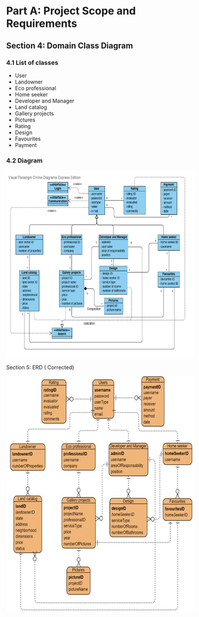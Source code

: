 #  Part A: Project Scope and Requirements

## Section 4: Domain Class Diagram

### 4.1 List of classes

- User
- Landowner
- Eco professional
- Home seeker
- Developer and Manager
- Land catalog
- Gallery projects
- Pictures
- Rating
- Design
- Favourites
- Payment

### 4.2 Diagram

<img src="./media/image6.png" style="width:6.90972in;height:5.25in" />

<span id="_Toc48731347" class="anchor"></span>Section 5: ERD (
Corrected)

<img src="./media/image7.jpeg" style="width:6.99306in;height:6.625in" />

